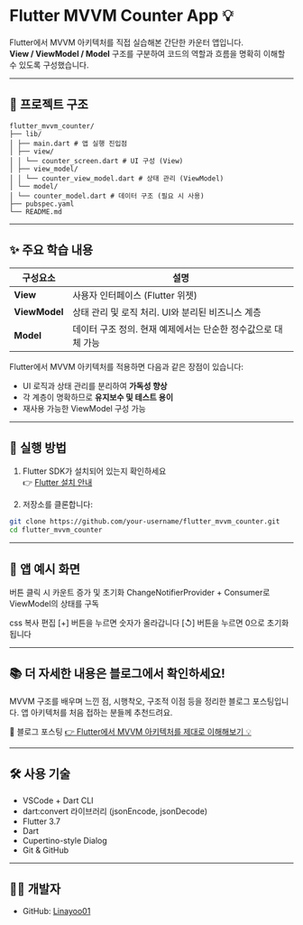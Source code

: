 # Flutter MVVM Counter App 💡

Flutter에서 MVVM 아키텍처를 직접 실습해본 간단한 카운터 앱입니다.  
**View / ViewModel / Model** 구조를 구분하여 코드의 역할과 흐름을 명확히 이해할 수 있도록 구성했습니다.

---

## 📁 프로젝트 구조

 
 ```
flutter_mvvm_counter/
├── lib/
 │ ├── main.dart # 앱 실행 진입점
 │ ├── view/
 │ │ └── counter_screen.dart # UI 구성 (View)
 │ ├── view_model/
 │ │ └── counter_view_model.dart # 상태 관리 (ViewModel)
 │ └── model/
 │ └── counter_model.dart # 데이터 구조 (필요 시 사용)
 ├── pubspec.yaml
 └── README.md

 ```
 
 

---

## ✨ 주요 학습 내용

| 구성요소     | 설명 |
|--------------|------|
| **View**      | 사용자 인터페이스 (Flutter 위젯) |
| **ViewModel** | 상태 관리 및 로직 처리. UI와 분리된 비즈니스 계층 |
| **Model**     | 데이터 구조 정의. 현재 예제에서는 단순한 정수값으로 대체 가능 |

Flutter에서 MVVM 아키텍처를 적용하면 다음과 같은 장점이 있습니다:

- UI 로직과 상태 관리를 분리하여 **가독성 향상**
- 각 계층이 명확하므로 **유지보수 및 테스트 용이**
- 재사용 가능한 ViewModel 구성 가능

---

## 🚀 실행 방법

1. Flutter SDK가 설치되어 있는지 확인하세요  
   👉 [Flutter 설치 안내](https://docs.flutter.dev/get-started/install)

2. 저장소를 클론합니다:

```bash
git clone https://github.com/your-username/flutter_mvvm_counter.git
cd flutter_mvvm_counter

 ```

 ---
 ##  📸 앱 예시 화면
버튼 클릭 시 카운트 증가 및 초기화
ChangeNotifierProvider + Consumer로 ViewModel의 상태를 구독

css
복사
편집
[+] 버튼을 누르면 숫자가 올라갑니다
[↺] 버튼을 누르면 0으로 초기화됩니다

 ---

 ## 📚 더 자세한 내용은 블로그에서 확인하세요!
MVVM 구조를 배우며 느낀 점, 시행착오, 구조적 이점 등을 정리한 블로그 포스팅입니다.
앱 아키텍처를 처음 접하는 분들께 추천드려요.

🔗 블로그 포스팅
[👉 Flutter에서 MVVM 아키텍처를 제대로 이해해보기 💡](https://grmeems.tistory.com/entry/Flutter-%EC%88%99%EB%A0%A8-TIL-MVVM-%EC%95%84%ED%82%A4%ED%85%8D%EC%B3%90-%EC%95%8C%EC%95%84%EB%B3%B4%EA%B8%B0-StatefulWidget-%EC%BD%94%EB%93%9C-%EC%9D%B4%ED%95%B4)


 ---

 
 ## 🛠 사용 기술
 
 - VSCode + Dart CLI
 - dart:convert 라이브러리 (jsonEncode, jsonDecode)
 - Flutter 3.7
 - Dart
 - Cupertino-style Dialog
 - Git & GitHub
 
 ---
 
 ## 👨‍💻 개발자
 - GitHub: [Linayoo01](https://github.com/Linayoo01)
